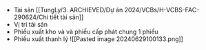 - Tài sản [[TungLy/3. ARCHIEVED/Dự án 2024/VCBs/H-VCBS-FAC-290624/Chi tiết tài sản]]
- Vị trí tài sản
- Phiếu xuất kho và và phiếu cấp phát chung 1 phiếu
- Phiếu xuất thanh lý
![[Pasted image 20240629100133.png]]
